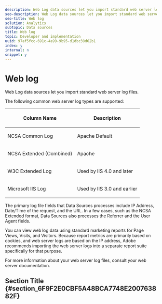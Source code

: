 ```yaml
---
description: Web Log data sources let you import standard web server log files.
seo-description: Web Log data sources let you import standard web server log files.
seo-title: Web log
solution: Analytics
subtopic: Data sources
title: Web log
topic: Developer and implementation
uuid: 97af5fcc-691c-4a99-9b95-d1dbc38d62b1
index: y
internal: n
snippet: y
---
```


# Web log

Web Log data sources let you import standard web server log files.

The following common web server log types are supported: 

<table id="table_50EDC9237759448A8471C42ABC8F79F8"> 
 <thead> 
  <tr> 
   <th colname="col1" class="entry"> <p>Column Name </p> </th> 
   <th colname="col2" class="entry"> <p> Description </p> </th> 
  </tr> 
 </thead>
 <tbody> 
  <tr> 
   <td colname="col1"> <p>NCSA Common Log </p> </td> 
   <td colname="col2"> <p>Apache Default </p> </td> 
  </tr> 
  <tr> 
   <td colname="col1"> <p>NCSA Extended (Combined) </p> </td> 
   <td colname="col2"> <p>Apache </p> </td> 
  </tr> 
  <tr> 
   <td colname="col1"> <p>W3C Extended Log </p> </td> 
   <td colname="col2"> <p>Used by IIS 4.0 and later </p> </td> 
  </tr> 
  <tr> 
   <td colname="col1"> <p>Microsoft IIS Log </p> </td> 
   <td colname="col2"> <p> Used by IIS 3.0 and earlier </p> </td> 
  </tr> 
 </tbody> 
</table>

The primary log file fields that Data Sources processes include IP Address, Date/Time of the request, and the URL. In a few cases, such as the NCSA Extended format, Data Sources also processes the Referrer and the User Agent fields.

You can view web log data using standard marketing reports for Page Views, Visits, and Visitors. Because report metrics are primarily based on cookies, and web server logs are based on the IP address, Adobe recommends importing the web server logs into a separate report suite specifically for that purpose.

For more information about your web server log files, consult your web server documentation.

## Section Title {#section_6F9F2E0CBF5A48BCA7748E200763882F}

